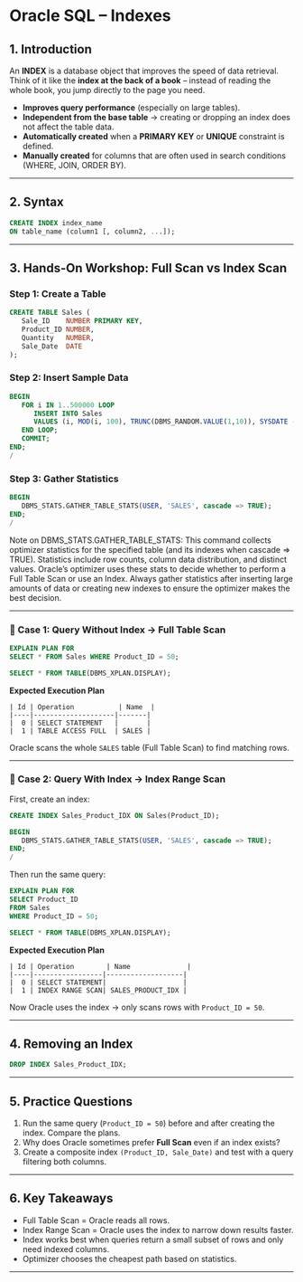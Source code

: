 # Oracle SQL – Indexes

## 1. Introduction
An **INDEX** is a database object that improves the speed of data retrieval.  
Think of it like the **index at the back of a book** – instead of reading the whole book, you jump directly to the page you need.

- **Improves query performance** (especially on large tables).  
- **Independent from the base table** → creating or dropping an index does not affect the table data.  
- **Automatically created** when a **PRIMARY KEY** or **UNIQUE** constraint is defined.  
- **Manually created** for columns that are often used in search conditions (WHERE, JOIN, ORDER BY).  

---

## 2. Syntax
```sql
CREATE INDEX index_name
ON table_name (column1 [, column2, ...]);
```

---

## 3. Hands-On Workshop: Full Scan vs Index Scan

### Step 1: Create a Table
```sql
CREATE TABLE Sales (
   Sale_ID    NUMBER PRIMARY KEY,
   Product_ID NUMBER,
   Quantity   NUMBER,
   Sale_Date  DATE
);
```

### Step 2: Insert Sample Data
```sql
BEGIN
   FOR i IN 1..500000 LOOP
      INSERT INTO Sales
      VALUES (i, MOD(i, 100), TRUNC(DBMS_RANDOM.VALUE(1,10)), SYSDATE - MOD(i, 365));
   END LOOP;
   COMMIT;
END;
/
```

### Step 3: Gather Statistics
```sql
BEGIN
   DBMS_STATS.GATHER_TABLE_STATS(USER, 'SALES', cascade => TRUE);
END;
/
```
Note on DBMS_STATS.GATHER_TABLE_STATS:
This command collects optimizer statistics for the specified table (and its indexes when cascade => TRUE). Statistics include row counts, column data distribution, and distinct values. Oracle’s optimizer uses these stats to decide whether to perform a Full Table Scan or use an Index. Always gather statistics after inserting large amounts of data or creating new indexes to ensure the optimizer makes the best decision.

---

### 🔎 Case 1: Query Without Index → Full Table Scan
```sql
EXPLAIN PLAN FOR
SELECT * FROM Sales WHERE Product_ID = 50;

SELECT * FROM TABLE(DBMS_XPLAN.DISPLAY);
```

**Expected Execution Plan**
```
| Id | Operation           | Name  |
|----|--------------------|-------|
|  0 | SELECT STATEMENT   |       |
|  1 | TABLE ACCESS FULL  | SALES |
```

Oracle scans the whole `SALES` table (Full Table Scan) to find matching rows.

---

### 🔎 Case 2: Query With Index → Index Range Scan
First, create an index:
```sql
CREATE INDEX Sales_Product_IDX ON Sales(Product_ID);

BEGIN
   DBMS_STATS.GATHER_TABLE_STATS(USER, 'SALES', cascade => TRUE);
END;
/
```

Then run the same query:
```sql
EXPLAIN PLAN FOR
SELECT Product_ID
FROM Sales
WHERE Product_ID = 50;

SELECT * FROM TABLE(DBMS_XPLAN.DISPLAY);
```

**Expected Execution Plan**
```
| Id | Operation        | Name              |
|----|-----------------|-------------------|
|  0 | SELECT STATEMENT|                   |
|  1 | INDEX RANGE SCAN| SALES_PRODUCT_IDX |
```

Now Oracle uses the index → only scans rows with `Product_ID = 50`.

---

## 4. Removing an Index
```sql
DROP INDEX Sales_Product_IDX;
```

---

## 5. Practice Questions
1. Run the same query (`Product_ID = 50`) before and after creating the index. Compare the plans.  
2. Why does Oracle sometimes prefer **Full Scan** even if an index exists?  
3. Create a composite index `(Product_ID, Sale_Date)` and test with a query filtering both columns.  

---

## 6. Key Takeaways
- Full Table Scan = Oracle reads all rows.  
- Index Range Scan = Oracle uses the index to narrow down results faster.  
- Index works best when queries return a small subset of rows and only need indexed columns.  
- Optimizer chooses the cheapest path based on statistics.  

---
